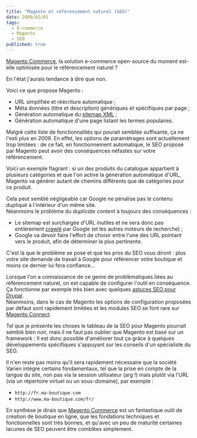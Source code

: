 ```yaml
---
title: "Magento et référencement naturel (SEO)"
date: 2009/02/01
tags:
  - E-commerce
  - Magento
  - SEO
published: true
---
```

[Magento Commerce](/tags/magento/), la solution e-commerce open-source du moment est-elle optimisée pour le référencement naturel ?

En l'état j'aurais tendance à dire que non.

Voici ce que propose Magento :

* URL simplifiée et réécriture automatique ;
* Méta données (titre et description) génériques et spécifiques par page ;
* Génération automatique du [sitemap XML](https://www.sitemaps.org) ;
* Génération automatique d'une page listant les termes populaires.

Malgré cette liste de fonctionnalités qui pourait semblée suffisante, ça ne l'esti plus en 2009. En effet, les options de paramètrages sont actuellement trop limitées : de ce fait, en fonctionnement automatique, le SEO proposé par Magento peut avoir des conséquences néfastes sur votre référencement.
<!-- excerpt -->

Voici un exemple flagrant : si un des produits du catalogue appartient à plusieurs catégories et que l'on active la génération automatique d'URL, Magento va générer autant de chemins différents que de catégories pour ce produit.

Cela peut semblé négligeable car Google ne pénalise pas le contenu dupliqué à l'intérieur d'un même site.  
Néanmoins le problème du _duplicate content_ à toujours des conséquences :

* Le sitemap est surchargée d'URL inutiles et ne sera donc pas entièrement [crawlé](http://fr.wikipedia.org/wiki/Crawler) par Google (et les autres moteurs de recherche) ;
* Google va devoir faire l'effort de choisir entre l'une des URL pointant vers le produit, afin de déterminer la plus pertinente.

C'est là que le problème se pose et que les pros du SEO vous diront : plus votre site demande de travail à Google pour référencer votre boutique et moins ce dernier lui fera confiance...

Lorsque l'on a connaissance de ce genre de problèmatiques liées au référencement naturel, on est capable de configurer l'outil en conséquence. Ça fonctionne par exemple très bien avec quelques [astuces SEO pour Drupal](https://narno.com/blog/seo-pour-drupal/).  
Néanmoins, dans le cas de Magento les options de configuration proposées par défaut sont rapidement limitées et les modules SEO se font rare sur [Magento Connect](http://www.magentocommerce.com/magento-connect).

Tel que je présente les choses le tableau de la SEO pour Magento pourrait semblé bien noir, mais il ne faut pas oublier que Magento est basé sur un framework : Il est donc possible d'améliorer tout ça grâce à quelques développements spécifiques s'appuyant sur les conseils d'un spécialiste du SEO.

Il n'en reste pas moins qu'il sera rapidement nécessaire que la société Varien intègre certains fondamentaux, tel que la prise en compte de la langue du site, non pas via la session utilisateur (arg !) mais plutôt via l'URL (via un répertoire virtuel ou un sous-domaine), par exemple :

* `http://fr.ma-boutique.com`
* `http://www.ma-boutique.com/fr/`

En synthèse je dirais que [Magento Commerce](/tags/magento/) est un fantastique outil de création de boutique en ligne, que les fondations techniques et fonctionnelles sont très bonnes, et qu'avec un peu de maturité certaines lacunes de SEO peuvent être comblées simplement.
